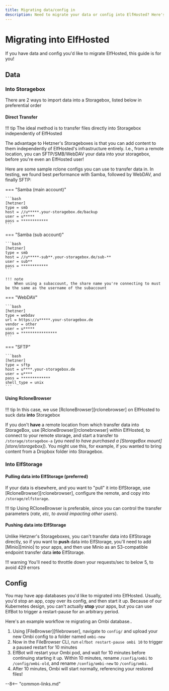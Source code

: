 ```yaml
---
title: Migrating data/config in
description: Need to migrate your data or config into ElfHosted? Here's a detailed guide
---
```


# Migrating into ElfHosted

If you have data and config you'd like to migrate ElfHosted, this guide is for you!

## Data

### Into Storagebox

There are 2 ways to import data into a Storagebox, listed below in preferential order

#### Direct Transfer

!!! tip
    The ideal method is to transfer files directly into Storagebox independently of ElfHosted

The advantage to Hetzner's Storageboxes is that you can add content to them independently of ElfHosted's infrastructure entirely. I.e., from a remote location, you can SFTP/SMB/WebDAV your data into your storagebox, before you're even an ElfHosted user!

Here are some sample rclone configs you can use to transfer data in. In testing, we found best performance with Samba, followed by WebDAV, and finally SFTP:

=== "Samba (main account)"
    
    ```bash
    [hetzner]
    type = smb
    host = //u*****.your-storagebox.de/backup
    user = u*****
    pass = ************
    ```

=== "Samba (sub account)"
    
    ```bash
    [hetzner]
    type = smb
    host = //u*****-sub**.your-storagebox.de/sub-**
    user = sub**
    pass = ************
    ```    
    
    !!! note
        When using a subaccount, the share name you're connecting to must be the same as the username of the subaccount

=== "WebDAV"

    ```bash
    [hetzner]
    type = webdav
    url = https://u*****.your-storagebox.de
    vendor = other
    user = u*****
    pass = ****************
    ```

=== "SFTP"
    
    ```bash
    [hetzner]
    type = sftp
    host = u****.your-storagebox.de
    user = u****
    pass = *************
    shell_type = unix
    ```

#### Using RcloneBrowser

!!! tip
    In this case, we use [RcloneBrowser][rclonebrowser] on ElfHosted to suck data **into** Storagebox

If you don't **have** a remote location from which transfer data into StorageBox, use [RcloneBrowser][rclonebrowser] within ElfHosted, to connect to your remote storage, and start a transfer to `/storage/storagebox-a` (*you need to have purchased a [StorageBox mount][store/storagebox]*). You might use this, for example, if you wanted to bring content from a Dropbox folder into Storagebox.

### Into ElfStorage

#### Pulling data into ElfStorage (preferred)

If your data is elsewhere, and you want to "pull" it into ElfStorage, use [RcloneBrowser][rclonebrowser], configure the remote, and copy into `/storage/elfstorage`.

!!! tip
    Using RCloneBrowser is preferable, since you can control the transfer parameters (*rate, etc, to avoid impacting other users*).

#### Pushing data into ElfStorage

Unlike Hetzner's Storageboxes, you can't transfer data into ElfStorage directly, so if you want to **push** data into ElfStorage, you'll need to add [Minio][minio] to your apps, and then use Minio as an S3-compatible endpoint transfer data **into** ElfStorage.

!!! warning
    You'll need to throttle down your requests/sec to below 5, to avoid 429 errors

## Config

You may have app databases you'd like to migrated into ElfHosted. Usually, you'd stop an app, copy over its config, and then start it up. Because of our Kubernetes design, you can't actually **stop** your apps, but you can use ElfBot to trigger a restart-pause for an arbitrary period. 

Here's an example workflow re migrating an Ombi database..

1. Using [FileBrowser][filebrowser], navigate to `config/` and upload your new Ombi config to a folder named `ombi-new`
2. Now in the FileBrowser CLI, run `elfbot restart-pause ombi 10` to trigger a paused restart for 10 minutes
3. ElfBot will restart your Ombi pod, and wait for 10 minutes before continuing starting it up. Within 10 minutes, rename `/config/ombi` to `/config/ombi-old`, and rename `/config/ombi-new` to `/config/ombi`. 
4. After 10 minutes, Ombi will start normally, referencing your restored files!


--8<-- "common-links.md"